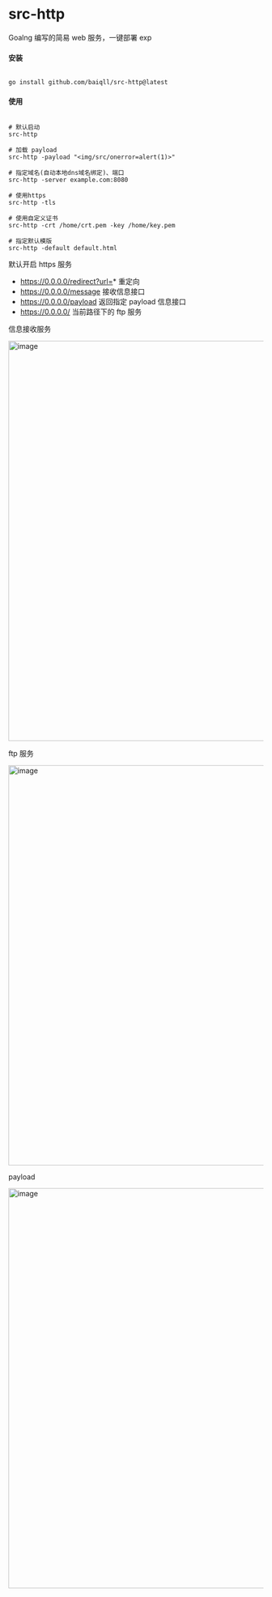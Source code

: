 # src-http

Goalng 编写的简易 web 服务，一键部署 exp

#### 安装

```shell

go install github.com/baiqll/src-http@latest

```

#### 使用

```shell

# 默认启动
src-http

# 加载 payload
src-http -payload "<img/src/onerror=alert(1)>"

# 指定域名(自动本地dns域名绑定)、端口
src-http -server example.com:8080

# 使用https
src-http -tls

# 使用自定义证书
src-http -crt /home/crt.pem -key /home/key.pem

# 指定默认模版
src-http -default default.html

```

默认开启 https 服务

- https://0.0.0.0/redirect?url=* 重定向
- https://0.0.0.0/message 接收信息接口
- https://0.0.0.0/payload 返回指定 payload 信息接口
- https://0.0.0.0/ 当前路径下的 ftp 服务

信息接收服务

<img width="791" alt="image" src="https://user-images.githubusercontent.com/77313240/226531697-b5cf2d15-ed04-4006-ac91-1f552536d124.png">

ftp 服务

<img width="791" alt="image" src="https://user-images.githubusercontent.com/77313240/226533305-6e2a9c8c-a5d3-4309-9c17-a5e66c7f1baa.png">

payload

<img width="791" alt="image" src="https://user-images.githubusercontent.com/77313240/226548810-e64cd8a2-879f-4259-9505-ca5d479ced3b.png">
